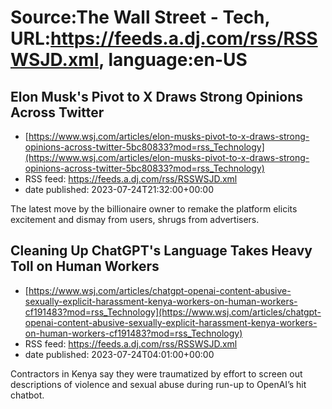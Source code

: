 # Source:The Wall Street - Tech, URL:https://feeds.a.dj.com/rss/RSSWSJD.xml, language:en-US

## Elon Musk's Pivot to X Draws Strong Opinions Across Twitter
 - [https://www.wsj.com/articles/elon-musks-pivot-to-x-draws-strong-opinions-across-twitter-5bc80833?mod=rss_Technology](https://www.wsj.com/articles/elon-musks-pivot-to-x-draws-strong-opinions-across-twitter-5bc80833?mod=rss_Technology)
 - RSS feed: https://feeds.a.dj.com/rss/RSSWSJD.xml
 - date published: 2023-07-24T21:32:00+00:00

The latest move by the billionaire owner to remake the platform elicits excitement and dismay from users, shrugs from advertisers.

## Cleaning Up ChatGPT's Language Takes Heavy Toll on Human Workers
 - [https://www.wsj.com/articles/chatgpt-openai-content-abusive-sexually-explicit-harassment-kenya-workers-on-human-workers-cf191483?mod=rss_Technology](https://www.wsj.com/articles/chatgpt-openai-content-abusive-sexually-explicit-harassment-kenya-workers-on-human-workers-cf191483?mod=rss_Technology)
 - RSS feed: https://feeds.a.dj.com/rss/RSSWSJD.xml
 - date published: 2023-07-24T04:01:00+00:00

Contractors in Kenya say they were traumatized by effort to screen out descriptions of violence and sexual abuse during run-up to OpenAI’s hit chatbot.

